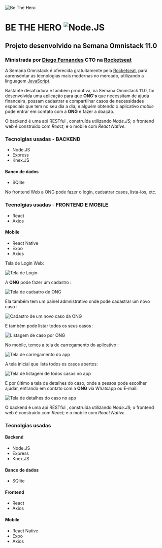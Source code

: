 ![Be The Hero](/img/icon.png "Be The Hero") 
# BE THE HERO ![Node.JS](/img/node.png)
## Projeto desenvolvido na Semana Omnistack 11.0
### Ministrada por [Diego Fernandes](https://github.com/diego3g) **CTO** na [Rocketseat](https://github.com/Rocketseat)

A Semana Omnistack é oferecida gratuitamente pela [Rocketseat](https://rocketseat.com.br/), para aprensentar as tecnologias mais modernas no mercado, utilizando a linguagem [JavaScript](https://developer.mozilla.org/pt-BR/docs/Aprender/Getting_started_with_the_web/JavaScript_basico).
 
Bastante desafiadora e também produtiva, na Semana Omnistack 11.0, foi desenvolvida uma aplicação para que **ONG's** que necessitam de ajuda financeira, possam cadastrar e compartilhar casos de necessidades especiais que tem no seu dia a dia, e alguém obtendo o aplicativo *mobile* pode entrar em contato com a **ONG** e fazer a doação.

O backend é uma api RESTful , construída utilizando *Node.JS*; o frontend web é construído com *React*; e o mobile com *React Native*. 

### Tecnolgias usadas - BACKEND
- Node.JS
- Express
- Knex.JS

#### Banco de dados
- SQlite

No frontend Web a ONG pode fazer o login, cadsatrar casos, lista-los, etc.

### Tecnolgias usadas - FRONTEND E MOBILE
- React
- Axios

#### Mobile
- React Native
- Expo
- Axios


Tela de Login Web:

![Tela de Login](/img/logon.png)

A **ONG** pode fazer um cadastro : 

![Tela de cadsatro de ONG](/img/register.png)

Ela também tem um painel admnistrativo onde pode cadastrar um novo caso :

![Cadastro de um novo caso da ONG](/img/new-incident.png)

E também pode listar todos os seus casos : 

![Listagem de caso por ONG](/img/profile.png)

No mobile, temos a tela de carregamento do aplicativo :

![Tela de carregamento do app](/img/splash.png)

A tela inicial que lista todos os casos abertos: 

![Tela de listagem de todos casos no app](/img/index-mobile.png)

E por último a tela de detalhes do caso, onde a pessoa pode escolher ajudar, entrando em contato com a **ONG** via Whatsapp ou E-mail: 

![Tela de detalhes do caso no app](/img/detail-incident.png)

O backend é uma api RESTful , construída utilizando *Node.JS*; o frontend web é construído com *React*; e o mobile com *React Native*. 



### Tecnolgias usadas
#### Backend
- Node.JS
- Express
- Knex.JS

#### Banco de dados
- SQlite

#### Frontend
- React
- Axios

#### Mobile
- React Native
- Expo
- Axios